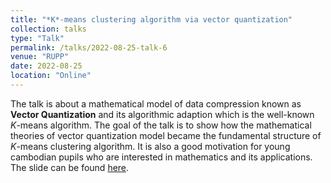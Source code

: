 ```yaml
---
title: "*K*-means clustering algorithm via vector quantization"
collection: talks
type: "Talk"
permalink: /talks/2022-08-25-talk-6
venue: "RUPP"
date: 2022-08-25
location: "Online"
---
```


The talk is about a mathematical model of data compression known as **Vector Quantization** and its algorithmic adaption which is the well-known *K*-means algorithm. The goal of the talk is to show how the mathematical theories of vector quantization model became the fundamental structure of *K*-means clustering algorithm. It is also a good motivation for young cambodian pupils who are interested in mathematics and its applications. The slide can be found [here](/files/slide_rupp/Kmeans.html).
